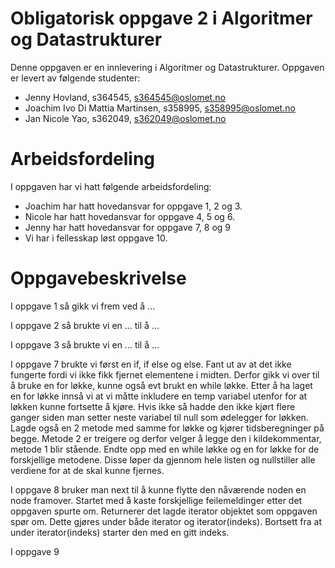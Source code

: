 # Obligatorisk oppgave 2 i Algoritmer og Datastrukturer

Denne oppgaven er en innlevering i Algoritmer og Datastrukturer. 
Oppgaven er levert av følgende studenter:
* Jenny Hovland, s364545, s364545@oslomet.no
* Joachim Ivo Di Mattia Martinsen, s358995, s358995@oslomet.no
* Jan Nicole Yao, s362049, s362049@oslomet.no

# Arbeidsfordeling

I oppgaven har vi hatt følgende arbeidsfordeling:
* Joachim har hatt hovedansvar for oppgave 1, 2 og 3. 
* Nicole har hatt hovedansvar for oppgave 4, 5 og 6. 
* Jenny har hatt hovedansvar for oppgave 7, 8 og 9
* Vi har i fellesskap løst oppgave 10. 

# Oppgavebeskrivelse

I oppgave 1 så gikk vi frem ved å ...

I oppgave 2 så brukte vi en ... til å ...

I oppgave 3 så brukte vi en ... til å ...

I oppgave 7 brukte vi først en if, if else og else. Fant ut av at det ikke fungerte fordi vi ikke fikk fjernet 
elementene i midten. Derfor gikk vi over til å bruke en for løkke, kunne også evt brukt en while løkke. 
Etter å ha laget en for løkke innså vi at vi måtte inkludere en temp variabel utenfor for at løkken kunne fortsette å
kjøre. Hvis ikke så hadde den ikke kjørt flere ganger siden man setter neste variabel til null som ødelegger for løkken.
Lagde også en 2 metode med samme for løkke og kjører tidsberegninger på begge. Metode 2 er treigere og derfor velger å
legge den i kildekommentar, metode 1 blir stående. Endte opp med en while løkke og en for løkke for de forskjellige
metodene. Disse løper da gjennom hele listen og nullstiller alle verdiene for at de skal kunne fjernes.

I oppgave 8 bruker man next til å kunne flytte den nåværende noden en node framover. Startet med å kaste forskjellige
feilemeldinger etter det oppgaven spurte om. Returnerer det lagde iterator objektet som oppgaven spør om. Dette gjøres
under både iterator og iterator(indeks). Bortsett fra at under iterator(indeks) starter den med en gitt indeks. 

I oppgave 9

